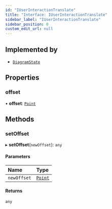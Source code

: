 ```yaml
---
id: "IUserInteractionTranslate"
title: "Interface: IUserInteractionTranslate"
sidebar_label: "IUserInteractionTranslate"
sidebar_position: 0
custom_edit_url: null
---
```


## Implemented by

- [`DiagramState`](../classes/DiagramState)

## Properties

### offset

• **offset**: [`Point`](../#point)

## Methods

### setOffset

▸ **setOffset**(`newOffset`): `any`

#### Parameters

| Name | Type |
| :------ | :------ |
| `newOffset` | [`Point`](../#point) |

#### Returns

`any`

